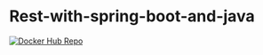 # Rest-with-spring-boot-and-java

[![Docker Hub Repo](https://img.shields.io/docker/pulls/vinifillos/rest-with-spring-boot.svg)](https://hub.docker.com/repository/docker/vinifillos/rest-with-spring-boot)
